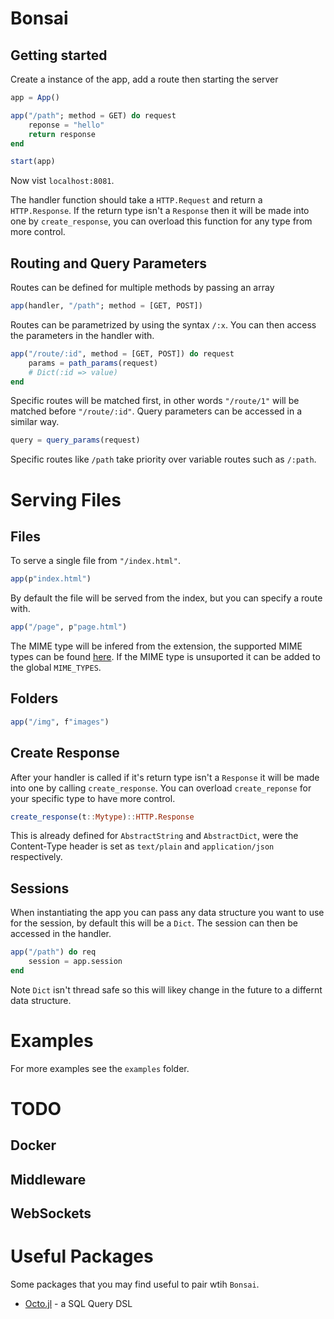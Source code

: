 # Bonsai

## Getting started

Create a instance of the app, add a route then starting the server

```julia
app = App()

app("/path"; method = GET) do request
    reponse = "hello"
    return response
end

start(app)
```

Now vist `localhost:8081`.

The handler function should take a `HTTP.Request` and return a `HTTP.Response`.
If the return type isn't a `Response` then it will be made into one by `create_response`, you can
overload this function for any type from more control.

## Routing and Query Parameters

Routes can be defined for multiple methods by passing an array

```julia
app(handler, "/path"; method = [GET, POST])
```

Routes can be parametrized by using the syntax `/:x`. You can then access
the parameters in the handler with.

```julia
app("/route/:id", method = [GET, POST]) do request
    params = path_params(request)
    # Dict(:id => value)
end
```

Specific routes will be matched first, in other words `"/route/1"` will be matched before `"/route/:id"`.
Query parameters can be accessed in a similar way.

```julia
query = query_params(request)
```

Specific routes like `/path` take priority over variable routes such as `/:path`.

# Serving Files

## Files

To serve a single file from `"/index.html"`. 

```julia
app(p"index.html")
```

By default the file will be served from the index, but you can specify a route with.

```julia
app("/page", p"page.html")
```

The MIME type will be infered from the extension, the supported MIME types can be found [here](https://developer.mozilla.org/en-US/docs/Web/HTTP/Basics_of_HTTP/MIME_types/Common_types). If the MIME type is unsuported it can be added to the global `MIME_TYPES`.

## Folders

```julia
app("/img", f"images")
```

## Create Response

After your handler is called if it's return type isn't a `Response` it will be made into one by
calling `create_response`. You can overload `create_reponse` for your specific type to have more control.

```julia
create_response(t::Mytype)::HTTP.Response
```

This is already defined for `AbstractString` and `AbstractDict`, were the Content-Type header is set as `text/plain` and `application/json` respectively.

## Sessions

When instantiating the app you can pass any data structure you want to use for the session, by default this will be a `Dict`. The session can then be accessed in the handler.

```julia
app("/path") do req
    session = app.session
end
```

Note `Dict` isn't thread safe so this will likey change in the future to a differnt data structure.

# Examples

For more examples see the `examples` folder.

# TODO

## Docker

## Middleware

## WebSockets

# Useful Packages

Some packages that you may find useful to pair wtih `Bonsai`.

- [Octo.jl](https://github.com/wookay/Octo.jl) - a SQL Query DSL
